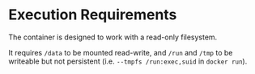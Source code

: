 # Execution Requirements
The container is designed to work with a read-only filesystem.

It requires `/data` to be mounted read-write, and `/run` and `/tmp` to be
writeable but not persistent (i.e. `--tmpfs /run:exec,suid` in `docker run`).


